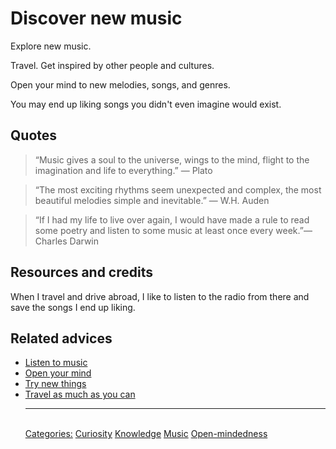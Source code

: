 # Discover new music

Explore new music.

Travel. Get inspired by other people and cultures.

Open your mind to new melodies, songs, and genres.

You may end up liking songs you didn't even imagine would exist.

## Quotes

> “Music gives a soul to the universe, wings to the mind, flight to the imagination and life to everything.” ― Plato

> “The most exciting rhythms seem unexpected and complex, the most beautiful melodies simple and inevitable.” ― W.H. Auden

> “If I had my life to live over again, I would have made a rule to read some poetry and listen to some music at least once every week.”― Charles Darwin

## Resources and credits

When I travel and drive abroad, I like to listen to the radio from there and save the songs I end up liking.

## Related advices

- [Listen to music](../Listen%20to%20music/index.md)
- [Open your mind](../Open%20your%20mind/index.md)
- [Try new things](../Try%20new%20things/index.md)
- [Travel as much as you can](../../docs/Travel%20as%20much%20as%20you%20can/index.md)<hr/><br/>[Categories:](../Categories/index.md) [Curiosity](../Categories/Curiosity.md) [Knowledge](../Categories/Knowledge.md) [Music](../Categories/Music.md) [Open-mindedness](../Categories/Open-mindedness.md)